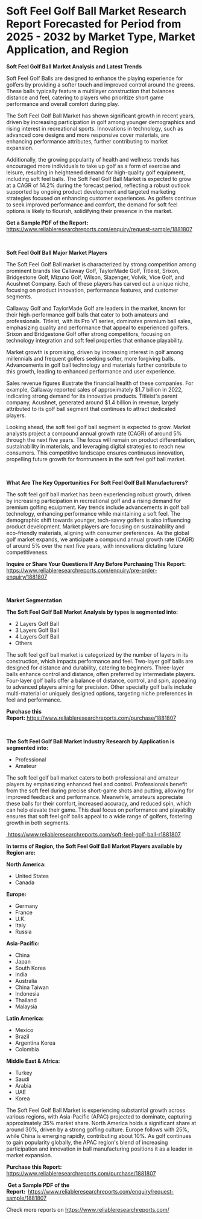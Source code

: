 <p><h1>Soft Feel Golf Ball Market Research Report Forecasted for Period from 2025 -  2032 by Market Type, Market Application, and Region</h1></p><p><strong>Soft Feel Golf Ball Market Analysis and Latest Trends</strong></p>
<p><p>Soft Feel Golf Balls are designed to enhance the playing experience for golfers by providing a softer touch and improved control around the greens. These balls typically feature a multilayer construction that balances distance and feel, catering to players who prioritize short game performance and overall comfort during play. </p><p>The Soft Feel Golf Ball Market has shown significant growth in recent years, driven by increasing participation in golf among younger demographics and rising interest in recreational sports. Innovations in technology, such as advanced core designs and more responsive cover materials, are enhancing performance attributes, further contributing to market expansion. </p><p>Additionally, the growing popularity of health and wellness trends has encouraged more individuals to take up golf as a form of exercise and leisure, resulting in heightened demand for high-quality golf equipment, including soft feel balls. The Soft Feel Golf Ball Market is expected to grow at a CAGR of 14.2% during the forecast period, reflecting a robust outlook supported by ongoing product development and targeted marketing strategies focused on enhancing customer experiences. As golfers continue to seek improved performance and comfort, the demand for soft feel options is likely to flourish, solidifying their presence in the market.</p></p>
<p><strong>Get a Sample PDF of the Report:&nbsp;</strong> <a href="https://www.reliableresearchreports.com/enquiry/request-sample/1881807?utm_campaign=2146&utm_medium=2&utm_source=Github&utm_content=ia&utm_term=09022025&utm_id=soft-feel-golf-ball">https://www.reliableresearchreports.com/enquiry/request-sample/1881807</a></p>
<p>&nbsp;</p>
<p><strong>Soft Feel Golf Ball Major Market Players</strong></p>
<p><p>The Soft Feel Golf Ball market is characterized by strong competition among prominent brands like Callaway Golf, TaylorMade Golf, Titleist, Srixon, Bridgestone Golf, Mizuno Golf, Wilson, Slazenger, Volvik, Vice Golf, and Acushnet Company. Each of these players has carved out a unique niche, focusing on product innovation, performance features, and customer segments.</p><p>Callaway Golf and TaylorMade Golf are leaders in the market, known for their high-performance golf balls that cater to both amateurs and professionals. Titleist, with its Pro V1 series, dominates premium ball sales, emphasizing quality and performance that appeal to experienced golfers. Srixon and Bridgestone Golf offer strong competitors, focusing on technology integration and soft feel properties that enhance playability.</p><p>Market growth is promising, driven by increasing interest in golf among millennials and frequent golfers seeking softer, more forgiving balls. Advancements in golf ball technology and materials further contribute to this growth, leading to enhanced performance and user experience.</p><p>Sales revenue figures illustrate the financial health of these companies. For example, Callaway reported sales of approximately $1.7 billion in 2022, indicating strong demand for its innovative products. Titleist's parent company, Acushnet, generated around $1.4 billion in revenue, largely attributed to its golf ball segment that continues to attract dedicated players.</p><p>Looking ahead, the soft feel golf ball segment is expected to grow. Market analysts project a compound annual growth rate (CAGR) of around 5% through the next five years. The focus will remain on product differentiation, sustainability in materials, and leveraging digital strategies to reach new consumers. This competitive landscape ensures continuous innovation, propelling future growth for frontrunners in the soft feel golf ball market.</p></p>
<p>&nbsp;</p>
<p><strong>What Are The Key Opportunities For Soft Feel Golf Ball Manufacturers?</strong></p>
<p><p>The soft feel golf ball market has been experiencing robust growth, driven by increasing participation in recreational golf and a rising demand for premium golfing equipment. Key trends include advancements in golf ball technology, enhancing performance while maintaining a soft feel. The demographic shift towards younger, tech-savvy golfers is also influencing product development. Market players are focusing on sustainability and eco-friendly materials, aligning with consumer preferences. As the global golf market expands, we anticipate a compound annual growth rate (CAGR) of around 5% over the next five years, with innovations dictating future competitiveness.</p></p>
<p><strong>Inquire or Share Your Questions If Any Before Purchasing This Report:</strong> <a href="https://www.reliableresearchreports.com/enquiry/pre-order-enquiry/1881807?utm_campaign=2146&utm_medium=2&utm_source=Github&utm_content=ia&utm_term=09022025&utm_id=soft-feel-golf-ball">https://www.reliableresearchreports.com/enquiry/pre-order-enquiry/1881807</a></p>
<p>&nbsp;</p>
<p><strong>Market Segmentation</strong></p>
<p><strong>The Soft Feel Golf Ball Market Analysis by types is segmented into:</strong></p>
<p><ul><li>2 Layers Golf Ball</li><li>3 Layers Golf Ball</li><li>4 Layers Golf Ball</li><li>Others</li></ul></p>
<p><p>The soft feel golf ball market is categorized by the number of layers in its construction, which impacts performance and feel. Two-layer golf balls are designed for distance and durability, catering to beginners. Three-layer balls enhance control and distance, often preferred by intermediate players. Four-layer golf balls offer a balance of distance, control, and spin, appealing to advanced players aiming for precision. Other specialty golf balls include multi-material or uniquely designed options, targeting niche preferences in feel and performance.</p></p>
<p><strong>Purchase this Report:&nbsp;</strong><a href="https://www.reliableresearchreports.com/purchase/1881807?utm_campaign=2146&utm_medium=2&utm_source=Github&utm_content=ia&utm_term=09022025&utm_id=soft-feel-golf-ball">https://www.reliableresearchreports.com/purchase/1881807</a></p>
<p>&nbsp;</p>
<p><strong>The Soft Feel Golf Ball Market Industry Research by Application is segmented into:</strong></p>
<p><ul><li>Professional</li><li>Amateur</li></ul></p>
<p><p>The soft feel golf ball market caters to both professional and amateur players by emphasizing enhanced feel and control. Professionals benefit from the soft feel during precise short-game shots and putting, allowing for improved feedback and performance. Meanwhile, amateurs appreciate these balls for their comfort, increased accuracy, and reduced spin, which can help elevate their game. This dual focus on performance and playability ensures that soft feel golf balls appeal to a wide range of golfers, fostering growth in both segments.</p></p>
<p><a href="https://www.reliableresearchreports.com/soft-feel-golf-ball-r1881807?utm_campaign=2146&utm_medium=2&utm_source=Github&utm_content=ia&utm_term=09022025&utm_id=soft-feel-golf-ball">&nbsp;https://www.reliableresearchreports.com/soft-feel-golf-ball-r1881807</a></p>
<p><strong>In terms of Region, the Soft Feel Golf Ball Market Players available by Region are:</strong></p>
<p>
    <p> <strong> North America: </strong>
        <ul>
            <li>United States</li>
            <li>Canada</li>
        </ul>
        </p> 
    <p> <strong> Europe: </strong>
        <ul>
            <li>Germany</li>
            <li>France</li>
            <li>U.K.</li>
            <li>Italy</li>
            <li>Russia</li>
        </ul>
        </p> 
    <p> <strong> Asia-Pacific: </strong>
        <ul>
            <li>China</li>
            <li>Japan</li>
            <li>South Korea</li>
            <li>India</li>
            <li>Australia</li>
            <li>China Taiwan</li>
            <li>Indonesia</li>
            <li>Thailand</li>
            <li>Malaysia</li>
        </ul>
        </p> 
    <p> <strong> Latin America: </strong>
        <ul>
            <li>Mexico</li>
            <li>Brazil</li>
            <li>Argentina Korea</li>
            <li>Colombia</li>
        </ul>
        </p> 
    <p> <strong> Middle East & Africa: </strong>
        <ul>
            <li>Turkey</li>
            <li>Saudi</li>
            <li>Arabia</li>
            <li>UAE</li>
            <li>Korea</li>
        </ul>
    </p>
    </p>
<p><p>The Soft Feel Golf Ball Market is experiencing substantial growth across various regions, with Asia-Pacific (APAC) projected to dominate, capturing approximately 35% market share. North America holds a significant share at around 30%, driven by a strong golfing culture. Europe follows with 25%, while China is emerging rapidly, contributing about 10%. As golf continues to gain popularity globally, the APAC region's blend of increasing participation and innovation in ball manufacturing positions it as a leader in market expansion.</p></p>
<p><strong>Purchase this Report: </strong><a href="https://www.reliableresearchreports.com/purchase/1881807?utm_campaign=2146&utm_medium=2&utm_source=Github&utm_content=ia&utm_term=09022025&utm_id=soft-feel-golf-ball">https://www.reliableresearchreports.com/purchase/1881807</a></p>
<p>&nbsp;<strong>Get a Sample PDF of the Report:&nbsp;&nbsp;</strong><a href="https://www.reliableresearchreports.com/enquiry/request-sample/1881807?utm_campaign=2146&utm_medium=2&utm_source=Github&utm_content=ia&utm_term=09022025&utm_id=soft-feel-golf-ball">https://www.reliableresearchreports.com/enquiry/request-sample/1881807</a></p>
<p><strong></strong></p>
<p>Check more reports on <a href="https://www.reliableresearchreports.com/?utm_campaign=2146&utm_medium=2&utm_source=Github&utm_content=ia&utm_term=09022025&utm_id=soft-feel-golf-ball">https://www.reliableresearchreports.com/</a></p>